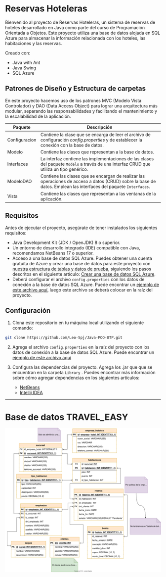 # Reservas Hoteleras

Bienvenido al proyecto de Reservas Hoteleras, un sistema de reservas de hoteles desarrollado en Java como parte del curso de Programación Orientada a Objetos. Este proyecto utiliza una base de datos alojada en SQL Azure para almacenar la información relacionada con los hoteles, las habitaciones y las reservas.

Creado con:
* Java with Ant
* Java Swing
* SQL Azure


## Patrones de Diseño y Estructura de carpetas

En este proyecto hacemos uso de los patrones MVC (Modelo Vista Controlador) y DAO (Data Access Object) para lograr una arquitectura más modular, separando las responsabilidades y facilitando el mantenimiento y la escalabilidad de la aplicación.

| Paquete | Descripción |
|-----|--------|
| Configuracion | Contiene la clase que se encarga de leer el archivo de configuración *config.properties* y de establecer la conexión con la base de datos. |
| Modelo | Contiene las clases que representan a la base de datos. |
| Interfaces | La interfaz contiene las implementaciones de las clases del paquete `Modelo` a través de una interfaz CRUD que utiliza un tipo genérico. |
| ModeloDAO | Contiene las clases que se encargan de realizar las operaciones de acceso a datos (CRUD) sobre la base de datos. Emplean las interfaces del paquete `Interfaces`. |
| Vista | Contiene las clases que representan a las ventanas de la aplicación.   |




## Requisitos

Antes de ejecutar el proyecto, asegúrate de tener instalados los siguientes requisitos:

- Java Development Kit (JDK / OpenJDK) 8 o superior.
- Un entorno de desarrollo integrado (IDE) compatible con Java, recomendamos NetBeans 17 o superior.
- Acceso a una base de datos SQL Azure. Puedes obtener una cuenta gratuita de Azure y crear una base de datos para este proyecto con [nuestra estructura de tablas y datos de prueba](https://github.com/Leo-Spj/Java-POO-UTP/tree/main/Base%20de%20Datos), siguiendo los pasos descritos en el siguiente artículo: [Crear una base de datos SQL Azure](https://docs.microsoft.com/en-us/azure/azure-sql/database/single-database-create-quickstart?tabs=azure-portal).
- Deberá configurar el archivo `config.properties` con los datos de conexión a la base de datos SQL Azure. Puede encontrar un [ejemplo de este archivo aquí](https://github.com/Leo-Spj/Java-POO-UTP/blob/main/Base%20de%20Datos/config.properties), luego este archivo se deberá colocar en la raíz del proyecto.

## Configuración

1. Clona este repositorio en tu máquina local utilizando el siguiente comando:

```bash
git clone https://github.com/Leo-Spj/Java-POO-UTP.git
```	

2. Agrega el archivo `config.properties` en la raíz del proyecto con los datos de conexión a la base de datos SQL Azure. Puede encontrar un [ejemplo de este archivo aquí](https://github.com/Leo-Spj/Java-POO-UTP/blob/main/Base%20de%20Datos/config.properties)

3. Configura las dependencias del proyecto. Agrega los .jar que que se encuentran en la carpeta `Library` . Puedes encontrar más información sobre cómo agregar dependencias en los siguientes artículos: 
    * [NetBeans](https://parzibyte.me/blog/2019/02/15/anadir-librerias-archivos-jar-netbeans/)
    * [Intellij IDEA](https://www.jetbrains.com/help/idea/library.html#add-library-to-module-dependencies)
    


-------------------------


# Base de datos TRAVEL_EASY

![PlantUML](./diagramaBD/diagrama.svg)

